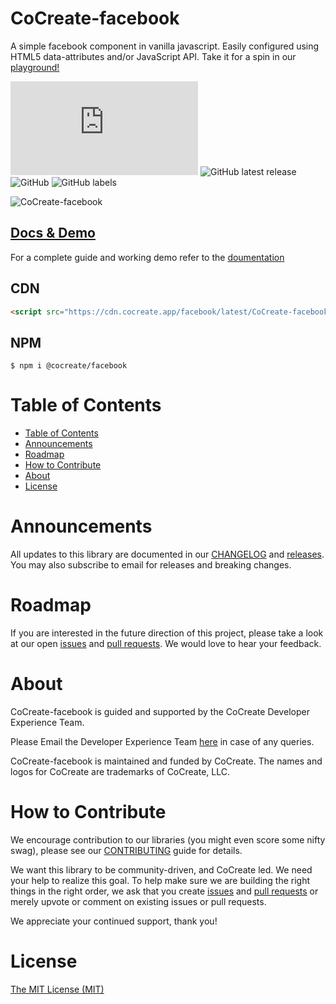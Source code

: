 # CoCreate-facebook

A simple facebook component in vanilla javascript. Easily configured using HTML5 data-attributes and/or JavaScript API. Take it for a spin in our [playground!](https://cocreate.app/docs/facebook)

![GitHub file size in bytes](https://img.shields.io/github/size/CoCreate-app/CoCreate-facebook/dist/CoCreate-facebook.min.js?label=minified%20size&style=for-the-badge)
![GitHub latest release](https://img.shields.io/github/v/release/CoCreate-app/CoCreate-facebook?style=for-the-badge)
![GitHub](https://img.shields.io/github/license/CoCreate-app/CoCreate-facebook?style=for-the-badge)
![GitHub labels](https://img.shields.io/github/labels/CoCreate-app/CoCreate-facebook/help%20wanted?style=for-the-badge)

![CoCreate-facebook](https://cdn.cocreate.app/docs/CoCreate-facebook.gif)

## [Docs & Demo](https://cocreate.app/docs/facebook)

For a complete guide and working demo refer to the [doumentation](https://cocreate.app/docs/facebook)

## CDN

```html
<script src="https://cdn.cocreate.app/facebook/latest/CoCreate-facebook.min.js"></script>
```

## NPM

```shell
$ npm i @cocreate/facebook
```

# Table of Contents

- [Table of Contents](#table-of-contents)
- [Announcements](#announcements)
- [Roadmap](#roadmap)
- [How to Contribute](#how-to-contribute)
- [About](#about)
- [License](#license)

<a name="announcements"></a>

# Announcements

All updates to this library are documented in our [CHANGELOG](https://github.com/CoCreate-app/CoCreate-facebook/blob/master/CHANGELOG.md) and [releases](https://github.com/CoCreate-app/CoCreate-facebook/releases). You may also subscribe to email for releases and breaking changes.

<a name="roadmap"></a>

# Roadmap

If you are interested in the future direction of this project, please take a look at our open [issues](https://github.com/CoCreate-app/CoCreate-facebook/issues) and [pull requests](https://github.com/CoCreate-app/CoCreate-facebook/pulls). We would love to hear your feedback.

<a name="about"></a>

# About

CoCreate-facebook is guided and supported by the CoCreate Developer Experience Team.

Please Email the Developer Experience Team [here](mailto:develop@cocreate.app) in case of any queries.

CoCreate-facebook is maintained and funded by CoCreate. The names and logos for CoCreate are trademarks of CoCreate, LLC.

<a name="contribute"></a>

# How to Contribute

We encourage contribution to our libraries (you might even score some nifty swag), please see our [CONTRIBUTING](https://github.com/CoCreate-app/CoCreate-facebook/blob/master/CONTRIBUTING.md) guide for details.

We want this library to be community-driven, and CoCreate led. We need your help to realize this goal. To help make sure we are building the right things in the right order, we ask that you create [issues](https://github.com/CoCreate-app/CoCreate-facebook/issues) and [pull requests](https://github.com/CoCreate-app/CoCreate-facebook/pulls) or merely upvote or comment on existing issues or pull requests.

We appreciate your continued support, thank you!

# License

[The MIT License (MIT)](https://github.com/CoCreate-app/CoCreate-facebook/blob/master/LICENSE)
